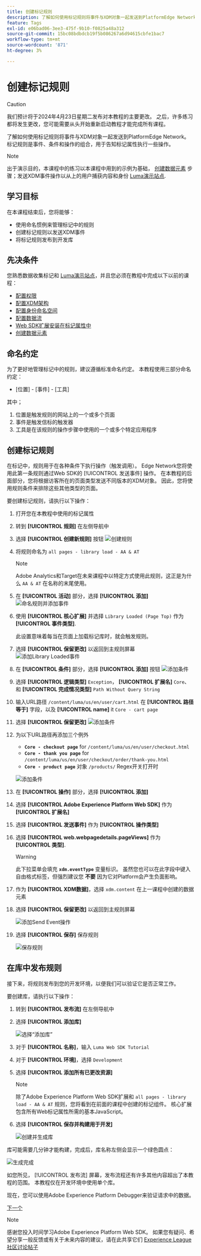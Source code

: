 ```yaml
---
title: 创建标记规则
description: 了解如何使用标记规则将事件与XDM对象一起发送到PlatformEdge Network。 本课程是“使用Web SDK实施Adobe Experience Cloud”教程的一部分。
feature: Tags
exl-id: e06bad06-3ee3-475f-9b10-f0825a48a312
source-git-commit: 15bc08bdbdcb19f5b086267a6d94615cbfe1bac7
workflow-type: tm+mt
source-wordcount: '871'
ht-degree: 3%

---
```


# 创建标记规则


>[!CAUTION]
>
>我们预计将于2024年4月23日星期二发布对本教程的主要更改。 之后，许多练习都将发生更改，您可能需要从头开始重新启动教程才能完成所有课程。

了解如何使用标记规则将事件与XDM对象一起发送到PlatformEdge Network。 标记规则是事件、条件和操作的组合，用于告知标记属性执行一些操作。

>[!NOTE]
>
> 出于演示目的，本课程中的练习以本课程中用到的示例为基础， [创建数据元素](create-data-elements.md) 步骤；发送XDM事件操作以从上的用户捕获内容和身份 [Luma演示站点](https://luma.enablementadobe.com/content/luma/us/en.html).


## 学习目标

在本课程结束后，您将能够：

* 使用命名惯例来管理标记中的规则
* 创建标记规则以发送XDM事件
* 将标记规则发布到开发库


## 先决条件

您熟悉数据收集标记和 [Luma演示站点](https://luma.enablementadobe.com/content/luma/us/en.html)，并且您必须在教程中完成以下以前的课程：

* [配置权限](configure-permissions.md)
* [配置XDM架构](configure-schemas.md)
* [配置身份命名空间](configure-identities.md)
* [配置数据流](configure-datastream.md)
* [Web SDK扩展安装在标记属性中](install-web-sdk.md)
* [创建数据元素](create-data-elements.md)

## 命名约定

为了更好地管理标记中的规则，建议遵循标准命名约定。 本教程使用三部分命名约定：

* [位置] - [事件] - [工具]

其中；

1. 位置是触发规则的网站上的一个或多个页面
1. 事件是触发信标的触发器
1. 工具是在该规则的操作步骤中使用的一个或多个特定应用程序


## 创建标记规则

在标记中，规则用于在各种条件下执行操作（触发调用）。 Edge Network您将使用此第一条规则通过Web SDK的 [!UICONTROL 发送事件] 操作。 在本教程的后面部分，您将根据访客所在的页面类型发送不同版本的XDM对象。 因此，您将使用规则条件来排除这些其他类型的页面。

要创建标记规则，请执行以下操作：

1. 打开您在本教程中使用的标记属性
1. 转到 **[!UICONTROL 规则]** 在左侧导航中
1. 选择 **[!UICONTROL 创建新规则]** 按钮
   ![创建规则](assets/rules-create.png)
1. 将规则命名为 `all pages - library load - AA & AT`

   >[!NOTE]
   >
   > Adobe Analytics和Target在未来课程中以特定方式使用此规则，这正是为什么 `AA & AT` 在名称的末尾使用。

1. 在 **[!UICONTROL 活动]** 部分，选择 **[!UICONTROL 添加]**
   ![命名规则并添加事件](assets/rule-name.png)
1. 使用 **[!UICONTROL 核心扩展]** 并选择 `Library Loaded (Page Top)` 作为 **[!UICONTROL 事件类型]**.

   此设置意味着每当在页面上加载标记库时，就会触发规则。
1. 选择 **[!UICONTROL 保留更改]** 以返回到主规则屏幕
   ![添加Library Loaded事件](assets/rule-event-pagetop.png)
1. 在 **[!UICONTROL 条件]** 部分，选择 **[!UICONTROL 添加]** 按钮
   ![添加条件](assets/rules-add-conditions.png)
1. 选择 **[!UICONTROL 逻辑类型]** `Exception`， **[!UICONTROL 扩展名]** `Core`、和 **[!UICONTROL 完成情况类型]** `Path Without Query String`
1. 输入URL路径 `/content/luma/us/en/user/cart.html` 在 **[!UICONTROL 路径等于]** 字段，以及 **[!UICONTROL name]** it `Core - cart page`
1. 选择 **[!UICONTROL 保留更改]**
   ![添加条件](assets/rule-condition-exception.png)
1. 为以下URL路径再添加三个例外

   * **`Core - checkout page`** for `/content/luma/us/en/user/checkout.html`
   * **`Core - thank you page`** for `/content/luma/us/en/user/checkout/order/thank-you.html`
   * **`Core - product page`** 对象 `/products/` Regex开关打开时

   ![添加条件](assets/rule-condition-exception-all.png)

1. 在 **[!UICONTROL 操作]** 部分，选择 **[!UICONTROL 添加]**
1. 选择 **[!UICONTROL Adobe Experience Platform Web SDK]** 作为 **[!UICONTROL 扩展名]**
1. 选择 **[!UICONTROL 发送事件]** 作为 **[!UICONTROL 操作类型]**
1. 选择 **[!UICONTROL web.webpagedetails.pageViews]** 作为 **[!UICONTROL 类型]**.

   >[!WARNING]
   >
   > 此下拉菜单会填充 **`xdm.eventType`** 变量标识。 虽然您也可以在此字段中键入自由格式标签，但强烈建议您 **不要** 因为它对Platform会产生负面影响。

1. 作为 **[!UICONTROL XDM数据]**，选择 `xdm.content` 在上一课程中创建的数据元素
1. 选择 **[!UICONTROL 保留更改]** 以返回到主规则屏幕

   ![添加Send Event操作](assets/rule-set-action-xdm.png)
1. 选择 **[!UICONTROL 保存]** 保存规则

   ![保存规则](assets/rule-save.png)

## 在库中发布规则

接下来，将规则发布到您的开发环境，以便我们可以验证它是否正常工作。

要创建库，请执行以下操作：

1. 转到 **[!UICONTROL 发布流]** 在左侧导航中
1. 选择 **[!UICONTROL 添加库]**

   ![选择“添加库”](assets/rule-publish-library.png)
1. 对于 **[!UICONTROL 名称]**，输入 `Luma Web SDK Tutorial`
1. 对于 **[!UICONTROL 环境]**，选择 `Development`
1. 选择  **[!UICONTROL 添加所有已更改资源]**

   >[!NOTE]
   >
   >    除了Adobe Experience Platform Web SDK扩展和 `all pages - library load - AA & AT` 规则，您将看到在前面的课程中创建的标记组件。 核心扩展包含所有Web标记属性所需的基本JavaScript。

1. 选择 **[!UICONTROL 保存并构建用于开发]**

   ![创建并生成库](assets/rule-publish-add-all-changes.png)

库可能需要几分钟才能构建，完成后，库名称左侧会显示一个绿色圆点：

![生成完成](assets/rule-publish-success.png)

如您所见， [!UICONTROL 发布流] 屏幕，发布流程还有许多其他内容超出了本教程的范围。 本教程仅在开发环境中使用单个库。

现在，您可以使用Adobe Experience Platform Debugger来验证请求中的数据。

[下一个 ](validate-with-debugger.md)

>[!NOTE]
>
>感谢您投入时间学习Adobe Experience Platform Web SDK。 如果您有疑问、希望分享一般反馈或有关于未来内容的建议，请在此共享它们 [Experience League社区讨论帖子](https://experienceleaguecommunities.adobe.com/t5/adobe-experience-platform-launch/tutorial-discussion-implement-adobe-experience-cloud-with-web/td-p/444996)
